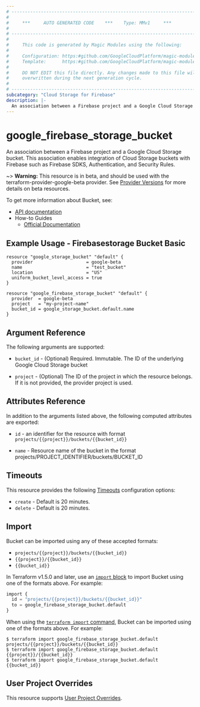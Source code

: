 ```yaml
---
# ----------------------------------------------------------------------------
#
#     ***     AUTO GENERATED CODE    ***    Type: MMv1     ***
#
# ----------------------------------------------------------------------------
#
#     This code is generated by Magic Modules using the following:
#
#     Configuration: https:#github.com/GoogleCloudPlatform/magic-modules/tree/main/mmv1/products/firebasestorage/Bucket.yaml
#     Template:      https:#github.com/GoogleCloudPlatform/magic-modules/tree/main/mmv1/templates/terraform/resource.html.markdown.tmpl
#
#     DO NOT EDIT this file directly. Any changes made to this file will be
#     overwritten during the next generation cycle.
#
# ----------------------------------------------------------------------------
subcategory: "Cloud Storage for Firebase"
description: |-
  An association between a Firebase project and a Google Cloud Storage bucket.
---
```


# google_firebase_storage_bucket

An association between a Firebase project and a Google Cloud Storage bucket.
This association enables integration of Cloud Storage buckets with Firebase such as Firebase SDKS, Authentication, and Security Rules.

~> **Warning:** This resource is in beta, and should be used with the terraform-provider-google-beta provider.
See [Provider Versions](https://terraform.io/docs/providers/google/guides/provider_versions.html) for more details on beta resources.

To get more information about Bucket, see:

* [API documentation](https://firebase.google.com/docs/reference/rest/storage/rest/v1beta/projects.buckets)
* How-to Guides
    * [Official Documentation](https://firebase.google.com/docs/storage/)

## Example Usage - Firebasestorage Bucket Basic


```hcl
resource "google_storage_bucket" "default" {
  provider                    = google-beta
  name                        = "test_bucket"
  location                    = "US"
  uniform_bucket_level_access = true
}

resource "google_firebase_storage_bucket" "default" {
  provider  = google-beta
  project   = "my-project-name"
  bucket_id = google_storage_bucket.default.name
}
```

## Argument Reference

The following arguments are supported:



* `bucket_id` -
  (Optional)
  Required. Immutable. The ID of the underlying Google Cloud Storage bucket

* `project` - (Optional) The ID of the project in which the resource belongs.
    If it is not provided, the provider project is used.



## Attributes Reference

In addition to the arguments listed above, the following computed attributes are exported:

* `id` - an identifier for the resource with format `projects/{{project}}/buckets/{{bucket_id}}`

* `name` -
  Resource name of the bucket in the format projects/PROJECT_IDENTIFIER/buckets/BUCKET_ID


## Timeouts

This resource provides the following
[Timeouts](https://developer.hashicorp.com/terraform/plugin/sdkv2/resources/retries-and-customizable-timeouts) configuration options:

- `create` - Default is 20 minutes.
- `delete` - Default is 20 minutes.

## Import


Bucket can be imported using any of these accepted formats:

* `projects/{{project}}/buckets/{{bucket_id}}`
* `{{project}}/{{bucket_id}}`
* `{{bucket_id}}`


In Terraform v1.5.0 and later, use an [`import` block](https://developer.hashicorp.com/terraform/language/import) to import Bucket using one of the formats above. For example:

```tf
import {
  id = "projects/{{project}}/buckets/{{bucket_id}}"
  to = google_firebase_storage_bucket.default
}
```

When using the [`terraform import` command](https://developer.hashicorp.com/terraform/cli/commands/import), Bucket can be imported using one of the formats above. For example:

```
$ terraform import google_firebase_storage_bucket.default projects/{{project}}/buckets/{{bucket_id}}
$ terraform import google_firebase_storage_bucket.default {{project}}/{{bucket_id}}
$ terraform import google_firebase_storage_bucket.default {{bucket_id}}
```

## User Project Overrides

This resource supports [User Project Overrides](https://registry.terraform.io/providers/hashicorp/google/latest/docs/guides/provider_reference#user_project_override).
